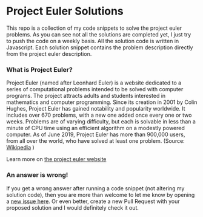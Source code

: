# Project Euler Solutions

This repo is a collection of my code snippets to solve the project euler problems. As you can see not all the solutions are completed yet, I just try to push the code on a weekly basis. All the solution code is written in Javascript. Each solution snippet contains the problem description directly from the project euler description.

### What is Project Euler?

Project Euler (named after Leonhard Euler) is a website dedicated to a series of computational problems intended to be solved with computer programs. The project attracts adults and students interested in mathematics and computer programming. Since its creation in 2001 by Colin Hughes, Project Euler has gained notability and popularity worldwide. It includes over 670 problems, with a new one added once every one or two weeks. Problems are of varying difficulty, but each is solvable in less than a minute of CPU time using an efficient algorithm on a modestly powered computer. As of June 2019, Project Euler has more than 900,000 users, from all over the world, who have solved at least one problem. (Source: [Wikipedia](https://en.wikipedia.org/wiki/Project_Euler) )

Learn more on [the project euler website](https://projecteuler.net)

### An answer is wrong!

If you get a wrong answer after running a code snippet (not altering my solution code), then you are more than welcome to let me know by opening a [new issue here](https://github.com/nfuad/project-euler-solutions/issues/new). Or even better, create a new Pull Request with your proposed solution and I would definitely check it out.
